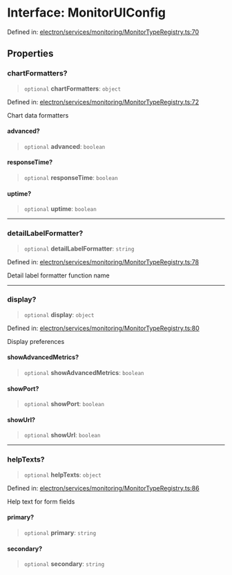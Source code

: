 # Interface: MonitorUIConfig

Defined in: [electron/services/monitoring/MonitorTypeRegistry.ts:70](https://github.com/Nick2bad4u/Uptime-Watcher/blob/3cce0c3b352c8390536ca3c7399ece50a05faf18/electron/services/monitoring/MonitorTypeRegistry.ts#L70)

## Properties

### chartFormatters?

> `optional` **chartFormatters**: `object`

Defined in: [electron/services/monitoring/MonitorTypeRegistry.ts:72](https://github.com/Nick2bad4u/Uptime-Watcher/blob/3cce0c3b352c8390536ca3c7399ece50a05faf18/electron/services/monitoring/MonitorTypeRegistry.ts#L72)

Chart data formatters

#### advanced?

> `optional` **advanced**: `boolean`

#### responseTime?

> `optional` **responseTime**: `boolean`

#### uptime?

> `optional` **uptime**: `boolean`

***

### detailLabelFormatter?

> `optional` **detailLabelFormatter**: `string`

Defined in: [electron/services/monitoring/MonitorTypeRegistry.ts:78](https://github.com/Nick2bad4u/Uptime-Watcher/blob/3cce0c3b352c8390536ca3c7399ece50a05faf18/electron/services/monitoring/MonitorTypeRegistry.ts#L78)

Detail label formatter function name

***

### display?

> `optional` **display**: `object`

Defined in: [electron/services/monitoring/MonitorTypeRegistry.ts:80](https://github.com/Nick2bad4u/Uptime-Watcher/blob/3cce0c3b352c8390536ca3c7399ece50a05faf18/electron/services/monitoring/MonitorTypeRegistry.ts#L80)

Display preferences

#### showAdvancedMetrics?

> `optional` **showAdvancedMetrics**: `boolean`

#### showPort?

> `optional` **showPort**: `boolean`

#### showUrl?

> `optional` **showUrl**: `boolean`

***

### helpTexts?

> `optional` **helpTexts**: `object`

Defined in: [electron/services/monitoring/MonitorTypeRegistry.ts:86](https://github.com/Nick2bad4u/Uptime-Watcher/blob/3cce0c3b352c8390536ca3c7399ece50a05faf18/electron/services/monitoring/MonitorTypeRegistry.ts#L86)

Help text for form fields

#### primary?

> `optional` **primary**: `string`

#### secondary?

> `optional` **secondary**: `string`
